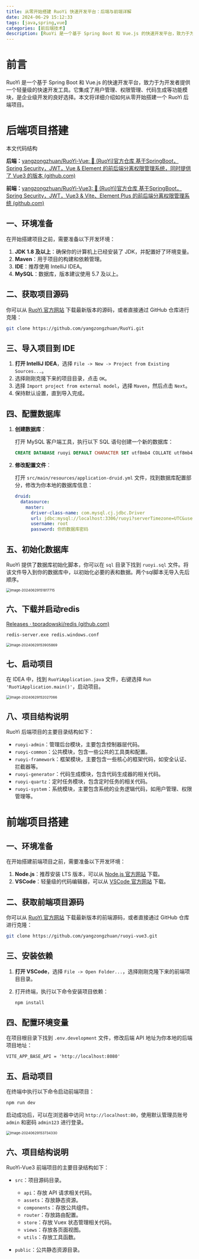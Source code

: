```yaml
---
title: 从零开始搭建 RuoYi 快速开发平台：后端与前端详解
date: 2024-06-29 15:12:33
tags: [java,spring,vue]
categories: [前后端技术]
description: [RuoYi 是一个基于 Spring Boot 和 Vue.js 的快速开发平台，致力于为开发者提供一个轻量级的快速开发工具。它集成了用户管理、权限管理、代码生成等功能模块，是企业级开发的良好选择。本文将详细介绍如何从零开始搭建一个 RuoYi 后端项目。]
---
```


# 前言

RuoYi 是一个基于 Spring Boot 和 Vue.js 的快速开发平台，致力于为开发者提供一个轻量级的快速开发工具。它集成了用户管理、权限管理、代码生成等功能模块，是企业级开发的良好选择。本文将详细介绍如何从零开始搭建一个 RuoYi 后端项目。

# 后端项目搭建

本文代码结构

**后端：**[yangzongzhuan/RuoYi-Vue: :tada: (RuoYi)官方仓库 基于SpringBoot，Spring Security，JWT，Vue & Element 的前后端分离权限管理系统，同时提供了 Vue3 的版本 (github.com)](https://github.com/yangzongzhuan/RuoYi-Vue)

**前端：**[yangzongzhuan/RuoYi-Vue3: :tada: (RuoYi)官方仓库 基于SpringBoot，Spring Security，JWT，Vue3 & Vite、Element Plus 的前后端分离权限管理系统 (github.com)](https://github.com/yangzongzhuan/RuoYi-Vue3)

## 一、环境准备

在开始搭建项目之前，需要准备以下开发环境：

1. **JDK 1.8 及以上**：确保你的计算机上已经安装了 JDK，并配置好了环境变量。
2. **Maven**：用于项目的构建和依赖管理。
3. **IDE**：推荐使用 IntelliJ IDEA。
4. **MySQL**：数据库，版本建议使用 5.7 及以上。

## 二、获取项目源码

你可以从 [RuoYi 官方网站](https://doc.ruoyi.vip/) 下载最新版本的源码，或者直接通过 GitHub 仓库进行克隆：

```bash
git clone https://github.com/yangzongzhuan/RuoYi.git
```

## 三、导入项目到 IDE

1. **打开 IntelliJ IDEA**，选择 `File -> New -> Project from Existing Sources...`。
2. 选择刚刚克隆下来的项目目录，点击 `OK`。
3. 选择 `Import project from external model`，选择 `Maven`，然后点击 `Next`。
4. 保持默认设置，直到导入完成。

## 四、配置数据库

1. **创建数据库**：

   打开 MySQL 客户端工具，执行以下 SQL 语句创建一个新的数据库：

   ```sql
   CREATE DATABASE ruoyi DEFAULT CHARACTER SET utf8mb4 COLLATE utf8mb4_general_ci;
   ```

2. **修改配置文件**：

   打开 `src/main/resources/application-druid.yml` 文件，找到数据库配置部分，修改为你本地的数据库信息：

   ```yaml
   druid:
     datasource:
       master:
         driver-class-name: com.mysql.cj.jdbc.Driver
         url: jdbc:mysql://localhost:3306/ruoyi?serverTimezone=UTC&useUnicode=true&characterEncoding=utf8&useSSL=false
         username: root
         password: 你的数据库密码
   ```

## 五、初始化数据库

RuoYi 提供了数据库初始化脚本，你可以在 `sql` 目录下找到 `ruoyi.sql` 文件。将该文件导入到你的数据库中，以初始化必要的表和数据。两个sql脚本无导入先后顺序。

<img src="2024-06-29/image-20240629151817715.png" alt="image-20240629151817715" style="zoom:67%;" />

## 六、下载并启动redis

[Releases · tporadowski/redis (github.com)](https://github.com/tporadowski/redis/releases)

```bash
redis-server.exe redis.windows.conf
```

<img src="2024-06-29/image-20240629153905869.png" alt="image-20240629153905869" style="zoom:67%;" />

## 七、启动项目

在 IDEA 中，找到 `RuoYiApplication.java` 文件，右键选择 `Run 'RuoYiApplication.main()'`，启动项目。

<img src="2024-06-29/image-20240629152027066.png" alt="image-20240629152027066" style="zoom:67%;" />

## 八、项目结构说明

RuoYi 后端项目的主要目录结构如下：

- `ruoyi-admin`：管理后台模块，主要包含控制器层代码。
- `ruoyi-common`：公共模块，包含一些公共的工具类和配置。
- `ruoyi-framework`：框架模块，主要包含一些核心的框架代码，如安全认证、拦截器等。
- `ruoyi-generator`：代码生成模块，包含代码生成器的相关代码。
- `ruoyi-quartz`：定时任务模块，包含定时任务的相关代码。
- `ruoyi-system`：系统模块，主要包含系统的业务逻辑代码，如用户管理、权限管理等。



# 前端项目搭建

## 一、环境准备

在开始搭建前端项目之前，需要准备以下开发环境：

1. **Node.js**：推荐安装 LTS 版本，可以从 [Node.js 官方网站](https://nodejs.org) 下载。
2. **VSCode**：轻量级的代码编辑器，可以从 [VSCode 官方网站](https://code.visualstudio.com) 下载。

## 二、获取前端项目源码

你可以从 [RuoYi 官方网站](https://doc.ruoyi.vip/) 下载最新版本的前端源码，或者直接通过 GitHub 仓库进行克隆：

```bash
git clone https://github.com/yangzongzhuan/ruoyi-vue3.git
```

## 三、安装依赖

1. **打开 VSCode**，选择 `File -> Open Folder...`，选择刚刚克隆下来的前端项目目录。

2. 打开终端，执行以下命令安装项目依赖：

   ```bash
   npm install
   ```

## 四、配置环境变量

在项目根目录下找到 `.env.development` 文件，修改后端 API 地址为你本地的后端项目地址：

```env
VITE_APP_BASE_API = 'http://localhost:8080'
```

## 五、启动项目

在终端中执行以下命令启动前端项目：

```bash
npm run dev
```

启动成功后，可以在浏览器中访问 `http://localhost:80`，使用默认管理员账号 `admin` 和密码 `admin123` 进行登录。

<img src="2024-06-29/image-20240629153734330.png" alt="image-20240629153734330" style="zoom:67%;" />

## 六、项目结构说明

RuoYi-Vue3 前端项目的主要目录结构如下：

- `src`：项目源码目录。
  - `api`：存放 API 请求相关代码。
  - `assets`：存放静态资源。
  - `components`：存放公共组件。
  - `router`：存放路由配置。
  - `store`：存放 Vuex 状态管理相关代码。
  - `views`：存放各页面视图。
  - `utils`：存放工具函数。
  
- `public`：公共静态资源目录。
